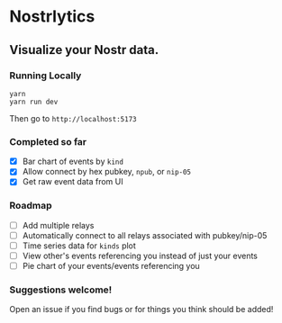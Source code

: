 # Nostrlytics

## Visualize your Nostr data.

### Running Locally

```
yarn
yarn run dev
```

Then go to `http://localhost:5173`

### Completed so far

- [x] Bar chart of events by `kind`
- [x] Allow connect by hex pubkey, `npub`, or `nip-05`
- [x] Get raw event data from UI

### Roadmap

- [ ] Add multiple relays
- [ ] Automatically connect to all relays associated with pubkey/nip-05
- [ ] Time series data for `kinds` plot
- [ ] View other's events referencing you instead of just your events
- [ ] Pie chart of your events/events referencing you

### Suggestions welcome!

Open an issue if you find bugs or for things you think should be added!
